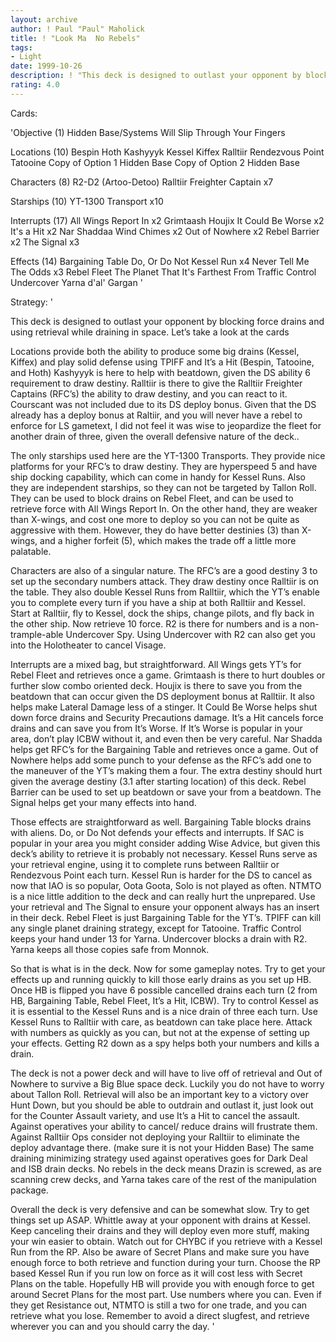 ```yaml
---
layout: archive
author: ! Paul "Paul" Maholick
title: ! "Look Ma  No Rebels"
tags:
- Light
date: 1999-10-26
description: ! "This deck is designed to outlast your opponent by blocking force drains and using retrieval while draining in space."
rating: 4.0
---
```

Cards: 

'Objective (1)
Hidden Base/Systems Will Slip Through Your Fingers

Locations (10)
Bespin
Hoth
Kashyyyk
Kessel
Kiffex
Ralltiir
Rendezvous Point
Tatooine
Copy of Option 1 Hidden Base
Copy of Option 2 Hidden Base

Characters (8)
R2-D2 (Artoo-Detoo)
Ralltiir Freighter Captain  x7

Starships (10)
YT-1300 Transport  x10

Interrupts (17)
All Wings Report In  x2
Grimtaash
Houjix
It Could Be Worse  x2
It's a Hit  x2
Nar Shaddaa Wind Chimes  x2
Out of Nowhere x2
Rebel Barrier  x2
The Signal  x3

Effects (14)
Bargaining Table
Do, Or Do Not
Kessel Run  x4
Never Tell Me The Odds	x3
Rebel Fleet
The Planet That It's Farthest From
Traffic Control
Undercover
Yarna d'al' Gargan
'

Strategy: '

This deck is designed to outlast your opponent by blocking force drains and using retrieval while draining in space.  Let&#8217;s take a look at the cards

Locations provide both the ability to produce some big drains (Kessel, Kiffex) and play solid defense using TPIFF and It&#8217;s a Hit (Bespin, Tatooine, and Hoth)  Kashyyyk is here to help with beatdown, given the DS ability 6 requirement to draw destiny.  Ralltiir is there to give the Ralltiir Freighter Captains (RFC&#8217;s) the ability to draw destiny, and you can react to it.  Courscant was not included due to its DS deploy bonus.  Given that the DS already has a deploy bonus at Raltiir, and you will never have a rebel to enforce for LS gametext, I did not feel it was wise to jeopardize the fleet for another drain of three, given the overall defensive nature of the deck..

The only starships used here are the YT-1300 Transports.  They provide nice platforms for your RFC&#8217;s to draw destiny.  They are hyperspeed 5 and have ship docking capability, which can come in handy for Kessel Runs.  Also they are independent starships, so they can not be targeted by Tallon Roll.  They can be used to block drains on Rebel Fleet, and can be used to retrieve force with All Wings Report In.  On the other hand, they are weaker than X-wings, and cost one more to deploy so you can not be quite as aggressive with them. However, they do have better destinies (3) than X-wings, and a higher forfeit (5), which makes the trade off a little more palatable.

Characters are also of a singular nature.  The RFC&#8217;s are a good destiny 3 to set up the secondary numbers attack.  They draw destiny once Ralltiir is on the table.  They also double Kessel Runs from Ralltiir, which the YT&#8217;s enable you to complete every turn if you have a ship at both Ralltiir and Kessel.  Start at Ralltiir, fly to Kessel, dock the ships, change pilots, and fly back in the other ship.  Now retrieve 10 force.  R2 is there for numbers and is a non-trample-able Undercover Spy.  Using Undercover with R2 can also get you into the Holotheater to cancel Visage.

Interrupts are a mixed bag, but straightforward.  All Wings gets YT&#8217;s for Rebel Fleet and retrieves once a game.  Grimtaash is there to hurt doubles or further slow combo oriented deck.  Houjix is there to save you from the beatdown that can occur given the DS deployment bonus at Ralltiir.  It also helps make Lateral Damage less of a stinger.  It Could Be Worse helps shut down force drains and Security Precautions damage.  It&#8217;s a Hit cancels force drains and can save you from It&#8217;s Worse.  If It&#8217;s Worse is popular in your area, don&#8217;t play ICBW without it, and even then be very careful.  Nar Shadda helps get RFC&#8217;s for the Bargaining Table and retrieves once a game.  Out of Nowhere helps add some punch to your defense as the RFC&#8217;s add one to the maneuver of the YT&#8217;s making them a four.  The extra destiny should hurt given the average destiny (3.1 after starting location) of this deck.	 Rebel Barrier can be used to set up beatdown or save your from a beatdown.  The Signal helps get your many effects into hand.

Those effects are straightforward as well.  Bargaining Table blocks drains with aliens.  Do, or Do Not defends your effects and interrupts.  If SAC is popular in your area you might consider adding Wise Advice, but given this deck&#8217;s ability to retrieve it is probably not necessary.  Kessel Runs serve as your retrieval engine, using it to complete runs between Ralltiir or Rendezvous Point each turn.  Kessel Run is harder for the DS to cancel as now that IAO is so popular, Oota Goota, Solo is not played as often.	NTMTO is a nice little addition to the deck and can really hurt the unprepared.  Use your retrieval and The Signal to ensure your opponent always has an insert in their deck.	Rebel Fleet is just Bargaining Table for the YT&#8217;s.  TPIFF can kill any single planet draining strategy, except for Tatooine.	Traffic Control keeps your hand under 13 for Yarna.  Undercover blocks a drain with R2.  Yarna keeps all those copies safe from Monnok.

So that is what is in the deck.  Now for some gameplay notes.  Try to get your effects up and running quickly to kill those early drains as you set up HB.  Once HB is flipped you have 6 possible cancelled drains each turn (2 from HB, Bargaining Table, Rebel Fleet, It&#8217;s a Hit, ICBW).  Try to control Kessel as it is essential to the Kessel Runs and is a nice drain of three each turn.  Use Kessel Runs to Ralltiir with care, as beatdown can take place here.  Attack with  numbers as quickly as you can, but not at the expense of setting up your effects.  Getting R2 down as a spy helps both your numbers and kills a drain.

The deck is not a power deck and will have to live off of retrieval and Out of Nowhere to survive a Big Blue space deck.  Luckily you do not have to worry about Tallon Roll.  Retrieval will also be an important key to a victory over Hunt Down, but you should be able to outdrain and outlast it, just look out for the Counter Assault variety, and use It&#8217;s a Hit to cancel the assault.  Against operatives your ability to cancel/ reduce drains will frustrate them.  Against Ralltiir Ops consider not deploying your Ralltiir to eliminate the deploy advantage there. (make sure it is not your Hidden Base)  The same draining minimizing strategy used against operatives goes for Dark Deal and ISB drain decks.  No rebels in the deck means Drazin is screwed, as are scanning crew decks, and Yarna takes care of the rest of the manipulation package.

Overall the deck is very defensive and can be somewhat slow.  Try to get things set up ASAP.  Whittle away at your opponent with drains at Kessel.  Keep canceling their drains and they will deploy even more stuff, making your win easier to obtain.  Watch out for CHYBC if you retrieve with a Kessel Run from the RP.  Also be aware of Secret Plans and make sure you have enough force to both retrieve and function during your turn.	Choose the RP based Kessel Run if you run low on force as it will cost less with Secret Plans on the table.  Hopefully HB will provide you with enough force to get around Secret Plans for the most part.  Use numbers where you can.	Even if they get Resistance out, NTMTO is still a two for one trade, and you can retrieve what you lose.  Remember to avoid a direct slugfest, and retrieve wherever you can and you should carry the day.
'